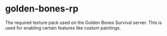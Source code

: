 # golden-bones-rp
The required texture pack used on the Golden Bones Survival server. This is used for enabling certain features like custom paintings.
